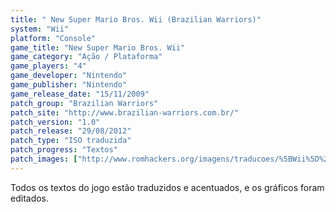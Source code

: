 ```yaml
---
title: " New Super Mario Bros. Wii (Brazilian Warriors)"
system: "Wii"
platform: "Console"
game_title: "New Super Mario Bros. Wii"
game_category: "Ação / Plataforma"
game_players: "4"
game_developer: "Nintendo"
game_publisher: "Nintendo"
game_release_date: "15/11/2009"
patch_group: "Brazilian Warriors"
patch_site: "http://www.brazilian-warriors.com.br/"
patch_version: "1.0"
patch_release: "29/08/2012"
patch_type: "ISO traduzida"
patch_progress: "Textos"
patch_images: ["http://www.romhackers.org/imagens/traducoes/%5BWii%5D%20New%20Super%20Mario%20Bros%20Wii%20-%20Brazilian%20Warriors%20-%201.jpg","http://www.romhackers.org/imagens/traducoes/%5BWii%5D%20New%20Super%20Mario%20Bros%20Wii%20-%20Brazilian%20Warriors%20-%202.jpg","http://www.romhackers.org/imagens/traducoes/%5BWii%5D%20New%20Super%20Mario%20Bros%20Wii%20-%20Brazilian%20Warriors%20-%203.jpg"]
---
```

Todos os textos do jogo estão traduzidos e acentuados, e os gráficos foram editados.